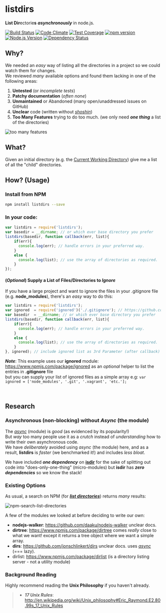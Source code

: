 # listdirs

**List Dir**ectorie**s** ***asynchronously*** in node.js.

[![Build Status](https://travis-ci.org/ideaq/listdirs.svg)](https://travis-ci.org/ideaq/listdirs)
[![Code Climate](https://codeclimate.com/github/ideaq/listdirs/badges/gpa.svg)](https://codeclimate.com/github/ideaq/listdirs)
[![Test Coverage](https://codeclimate.com/github/ideaq/listdirs/badges/coverage.svg)](https://codeclimate.com/github/ideaq/listdirs)
[![npm version](https://badge.fury.io/js/listdirs.svg)](http://badge.fury.io/js/listdirs)
[![Node.js Version][node-version-image]][node-version-url]
[![Dependency Status](https://david-dm.org/ideaq/listdirs.svg)](https://david-dm.org/ideaq/listdirs)

## Why?

We needed an *easy* way of listing all the directories in a project
so we could watch them for changes.  
We reviewed *many* available options and found them lacking in
one of the following areas:

1. **Untested** (or *incomplete tests*)
2. **Patchy documentation** (*often none*)
3. **Unmaintained** or Abandoned (many open/unaddressed issues on GitHub)
4. **Unclear** code (written without [*shoshin*](http://en.wikipedia.org/wiki/Shoshin))
5. **Too Many Features** trying to do too much. (we only need ***one thing***
  a list of the directories)

![too many features](http://i.imgur.com/ap0tuHe.gif)


## What?

Given an initial directory (e.g. the [Current Working Directory](http://en.wikipedia.org/wiki/Working_directory)) give me a
list of all the "child" directories.

## How? (Usage)

### Install from NPM

```sh
npm install listdirs --save
```

### In your code:

```js
var listdirs = require('listdirs');
var basedir = __dirname; // or which ever base directory you prefer
listdirs(basedir, function callback(err, list){
    if(err){
      console.log(err); // handle errors in your preferred way.
    }
    else {
      console.log(list); // use the array of directories as required.
    }
});
```

#### (*Optional*) Supply a List of Files/Directories to *Ignore*

If you have a large project and want to ignore the files in your
.gitignore file (e.g. **node_modules**), there's an *easy* way to do this:

```js
var listdirs = require('listdirs');
var ignored  = require('ignored')('./.gitignore'); // https://github.com/nelsonic/ignored
var basedir  = __dirname; // or which ever base directory you prefer
listdirs(basedir, function callback(err, list){
    if(err){
      console.log(err); // handle errors in your preferred way.
    }
    else {
      console.log(list); // use the array of directories as required.
    }
}, ignored); // include ignored list as 3rd Parameter (after callback)
```

***Note***: This example uses our **ignored** module: https://www.npmjs.com/package/ignored
as an *optional* helper to list the entries in **.gitignore** file  
but you can supply your list of ignored files as a simple array
e.g: `var ignored = ['node_modules', '.git', '.vagrant', 'etc.'];`

<br />

## Research

### Asynchronous (non-blocking) without *Async* (the module)

The [*async*](https://github.com/caolan/async) (module) is *good*
(as evidenced by its popularity!)  
But *way* too many people use it as a *crutch* instead of *understanding*
how to write their own asynchronous code.  
We have *deliberately* avoided using *async* (the module) here,
and as a result, **listdirs** is *faster* (we benchmarked it!)
and includes *less bloat*.

We have included ***one dependency*** on
[**isdir**](https://www.npmjs.com/package/isdir)
for the sake of splitting out code into "does-only-one-thing" (micro-modules)
but **isdir** has ***zero dependencies*** so we know the stack!

### Existing Options

As usual, a search on NPM (for [***list directories***](https://www.npmjs.com/search?q=list+directories)) returns *many* results:

![npm-search-list-directories](https://cloud.githubusercontent.com/assets/194400/6801341/ae492dd6-d21e-11e4-8b93-276e1853b8f5.png)


A few of the modules we looked at before deciding to write our own:

+ **nodejs-walker**: https://github.com/daaku/nodejs-walker unclear docs.
+ **dirtree**: https://www.npmjs.com/package/dirtree comes *really* close
to what we want! except it returns a tree object where we want a simple array.
+ **dirs**: https://github.com/jonschlinkert/dirs
unclear docs. uses [*async*](https://github.com/caolan/async) (=== lazy).
+ dirlist: https://www.npmjs.com/package/dirlist (is a directory listing
  server - not a utility module)

### Background Reading

Highly recommend reading the **Unix Philosophy** if you haven't already.

> + ***17 Unix Rules***: http://en.wikipedia.org/wiki/Unix_philosophy#Eric_Raymond.E2.80.99s_17_Unix_Rules

[node-version-image]: https://img.shields.io/node/v/listdirs.svg?style=flat
[node-version-url]: http://nodejs.org/download/
